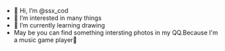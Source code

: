 - 👋 Hi, I’m @ssx_cod
- 👀 I’m interested in many things
- 🌱 I’m currently learning drawing
- May be you can find something intersting photos in my QQ.Because I'm a music game player👀
